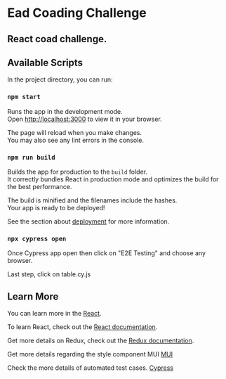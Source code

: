 # Ead Coading Challenge

## React coad challenge.

## Available Scripts

In the project directory, you can run:

### `npm start`

Runs the app in the development mode.\
Open [http://localhost:3000](http://localhost:3000) to view it in your browser.

The page will reload when you make changes.\
You may also see any lint errors in the console.

### `npm run build`

Builds the app for production to the `build` folder.\
It correctly bundles React in production mode and optimizes the build for the best performance.

The build is minified and the filenames include the hashes.\
Your app is ready to be deployed!

See the section about [deployment](https://facebook.github.io/create-react-app/docs/deployment) for more information.

### `npx cypress open`

Once Cypress app open then click on "E2E Testing" and choose any browser.

Last step, click on table.cy.js

## Learn More

You can learn more in the [React](https://facebook.github.io/create-react-app/docs/getting-started).

To learn React, check out the [React documentation](https://reactjs.org/).

Get more details on Redux, check out the [Redux documentation](https://redux.js.org/).

Get more details regarding the style component MUI [MUI](https://mui.com/)

Check the more details of automated test cases. [Cypress](https://www.cypress.io/)